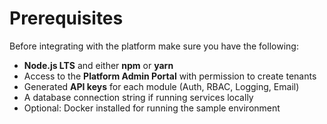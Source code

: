 # Prerequisites

Before integrating with the platform make sure you have the following:

- **Node.js LTS** and either **npm** or **yarn**
- Access to the **Platform Admin Portal** with permission to create tenants
- Generated **API keys** for each module (Auth, RBAC, Logging, Email)
- A database connection string if running services locally
- Optional: Docker installed for running the sample environment
